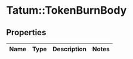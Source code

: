 # Tatum::TokenBurnBody

## Properties
Name | Type | Description | Notes
------------ | ------------- | ------------- | -------------

